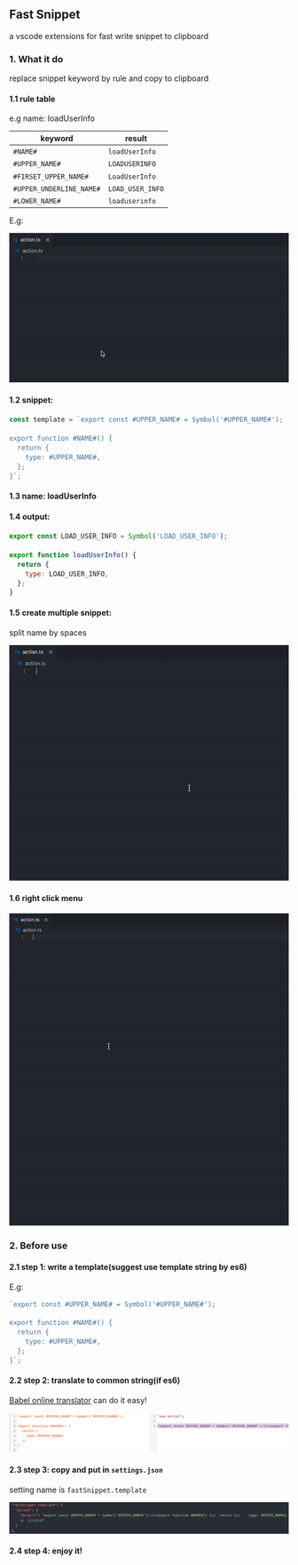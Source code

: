 ## Fast Snippet

a vscode extensions for fast write snippet to clipboard

### 1. What it do

replace snippet keyword by rule and copy to clipboard

#### 1.1 rule table

e.g name: loadUserInfo

| keyword                  | result           |
| ------------------------ | ---------------- |
| `#NAME#`                 | `loadUserInfo`   |
| `#UPPER_NAME#`           | `LOADUSERINFO`   |
| `#FIRSET_UPPER_NAME#`    | `LoadUserInfo`   |
| `#UPPER_UNDERLINE_NAME#` | `LOAD_USER_INFO` |
| `#LOWER_NAME#`           | `loaduserinfo`   |

E.g:

![](static/base_case.gif)

#### 1.2 snippet:

```javascript
const template = `export const #UPPER_NAME# = Symbol('#UPPER_NAME#');

export function #NAME#() {
  return {
    type: #UPPER_NAME#,
  };
}`;
```

#### 1.3 name: loadUserInfo

#### 1.4 output:

```javascript
export const LOAD_USER_INFO = Symbol('LOAD_USER_INFO');

export function loadUserInfo() {
  return {
    type: LOAD_USER_INFO,
  };
}
```

#### 1.5 create multiple snippet:

split name by spaces

![](static/multiple_case.gif)

#### 1.6 right click menu

![](static/menu_case.gif)

### 2. Before use

#### 2.1 step 1: write a template(suggest use template string by es6)

E.g:

```javascript
`export const #UPPER_NAME# = Symbol('#UPPER_NAME#');

export function #NAME#() {
  return {
    type: #UPPER_NAME#,
  };
}`;
```

#### 2.2 step 2: translate to common string(if es6)

[Babel online translator](https://babeljs.io/repl/#?browsers=&build=&builtIns=false&spec=false&loose=false&code_lz=FBA&debug=false&forceAllTransforms=false&shippedProposals=false&circleciRepo=&evaluate=true&fileSize=false&timeTravel=false&sourceType=module&lineWrap=false&presets=es2015%2Creact%2Cstage-2&prettier=false&targets=&version=7.12.9&externalPlugins=) can do it easy!

![](static/template_translate.png)

#### 2.3 step 3: copy and put in `settings.json`

setting name is `fastSnippet.template`

![](static/template_setting.png)

#### 2.4 step 4: enjoy it!
